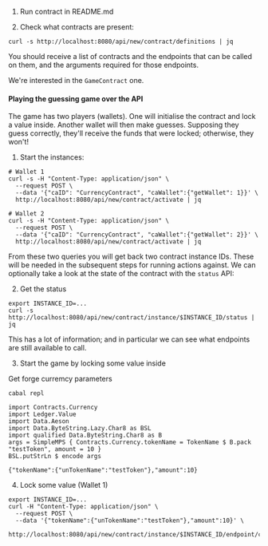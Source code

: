 1. Run contract in README.md

2. Check what contracts are present:

```
curl -s http://localhost:8080/api/new/contract/definitions | jq
```

You should receive a list of contracts and the endpoints that can be called on them, and the arguments
required for those endpoints.

We're interested in the `GameContract` one.

#### Playing the guessing game over the API

The game has two players (wallets). One will initialise the contract and lock a value inside. Another
wallet will then make guesses. Supposing they guess correctly, they'll receive the funds that were
locked; otherwise, they won't!

1. Start the instances:

```
# Wallet 1
curl -s -H "Content-Type: application/json" \
  --request POST \
  --data '{"caID": "CurrencyContract", "caWallet":{"getWallet": 1}}' \
  http://localhost:8080/api/new/contract/activate | jq

# Wallet 2
curl -s -H "Content-Type: application/json" \
  --request POST \
  --data '{"caID": "CurrencyContract", "caWallet":{"getWallet": 2}}' \
  http://localhost:8080/api/new/contract/activate | jq
```

From these two queries you will get back two contract instance IDs. These will be needed
in the subsequent steps for running actions against. We can optionally take a look at the state
of the contract with the `status` API:

2. Get the status

```
export INSTANCE_ID=...
curl -s http://localhost:8080/api/new/contract/instance/$INSTANCE_ID/status | jq
```

This has a lot of information; and in particular we can see what endpoints are still available
to call.

3. Start the game by locking some value inside

Get forge curremcy parameters

```
cabal repl

import Contracts.Currency
import Ledger.Value   
import Data.Aeson
import Data.ByteString.Lazy.Char8 as BSL
import qualified Data.ByteString.Char8 as B
args = SimpleMPS { Contracts.Currency.tokenName = TokenName $ B.pack "testToken", amount = 10 }
BSL.putStrLn $ encode args

{"tokenName":{"unTokenName":"testToken"},"amount":10}
```

4. Lock some value (Wallet 1)

```
export INSTANCE_ID=...
curl -H "Content-Type: application/json" \
  --request POST \
  --data '{"tokenName":{"unTokenName":"testToken"},"amount":10}' \
  http://localhost:8080/api/new/contract/instance/$INSTANCE_ID/endpoint/createNativeToken
```

